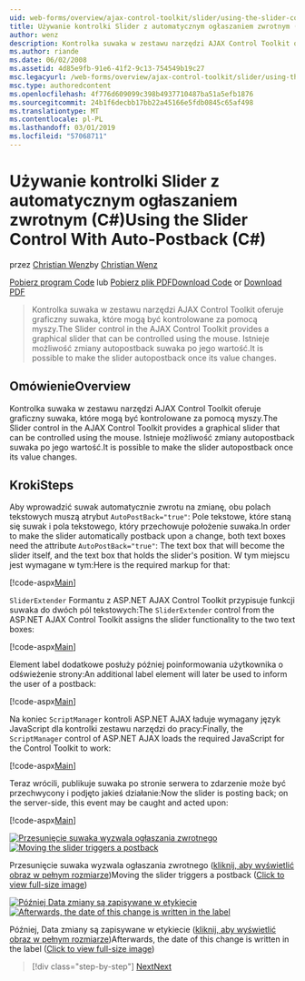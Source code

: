 ```yaml
---
uid: web-forms/overview/ajax-control-toolkit/slider/using-the-slider-control-with-auto-postback-cs
title: Używanie kontrolki Slider z automatycznym ogłaszaniem zwrotnym (C#) | Dokumentacja firmy Microsoft
author: wenz
description: Kontrolka suwaka w zestawu narzędzi AJAX Control Toolkit oferuje graficzny suwaka, które mogą być kontrolowane za pomocą myszy. Jest możliwe automatycznie Księguj suwaka...
ms.author: riande
ms.date: 06/02/2008
ms.assetid: 4d85e9fb-91e6-41f2-9c13-754549b19c27
msc.legacyurl: /web-forms/overview/ajax-control-toolkit/slider/using-the-slider-control-with-auto-postback-cs
msc.type: authoredcontent
ms.openlocfilehash: 4f776d609099c398b4937710487ba51a5efb1876
ms.sourcegitcommit: 24b1f6decbb17bb22a45166e5fdb0845c65af498
ms.translationtype: MT
ms.contentlocale: pl-PL
ms.lasthandoff: 03/01/2019
ms.locfileid: "57068711"
---
```

<a name="using-the-slider-control-with-auto-postback-c"></a><span data-ttu-id="9fc0e-104">Używanie kontrolki Slider z automatycznym ogłaszaniem zwrotnym (C#)</span><span class="sxs-lookup"><span data-stu-id="9fc0e-104">Using the Slider Control With Auto-Postback (C#)</span></span>
====================
<span data-ttu-id="9fc0e-105">przez [Christian Wenz](https://github.com/wenz)</span><span class="sxs-lookup"><span data-stu-id="9fc0e-105">by [Christian Wenz](https://github.com/wenz)</span></span>

<span data-ttu-id="9fc0e-106">[Pobierz program Code](http://download.microsoft.com/download/9/3/f/93f8daea-bebd-4821-833b-95205389c7d0/Slider1.cs.zip) lub [Pobierz plik PDF](http://download.microsoft.com/download/b/6/a/b6ae89ee-df69-4c87-9bfb-ad1eb2b23373/slider1CS.pdf)</span><span class="sxs-lookup"><span data-stu-id="9fc0e-106">[Download Code](http://download.microsoft.com/download/9/3/f/93f8daea-bebd-4821-833b-95205389c7d0/Slider1.cs.zip) or [Download PDF](http://download.microsoft.com/download/b/6/a/b6ae89ee-df69-4c87-9bfb-ad1eb2b23373/slider1CS.pdf)</span></span>

> <span data-ttu-id="9fc0e-107">Kontrolka suwaka w zestawu narzędzi AJAX Control Toolkit oferuje graficzny suwaka, które mogą być kontrolowane za pomocą myszy.</span><span class="sxs-lookup"><span data-stu-id="9fc0e-107">The Slider control in the AJAX Control Toolkit provides a graphical slider that can be controlled using the mouse.</span></span> <span data-ttu-id="9fc0e-108">Istnieje możliwość zmiany autopostback suwaka po jego wartość.</span><span class="sxs-lookup"><span data-stu-id="9fc0e-108">It is possible to make the slider autopostback once its value changes.</span></span>


## <a name="overview"></a><span data-ttu-id="9fc0e-109">Omówienie</span><span class="sxs-lookup"><span data-stu-id="9fc0e-109">Overview</span></span>

<span data-ttu-id="9fc0e-110">Kontrolka suwaka w zestawu narzędzi AJAX Control Toolkit oferuje graficzny suwaka, które mogą być kontrolowane za pomocą myszy.</span><span class="sxs-lookup"><span data-stu-id="9fc0e-110">The Slider control in the AJAX Control Toolkit provides a graphical slider that can be controlled using the mouse.</span></span> <span data-ttu-id="9fc0e-111">Istnieje możliwość zmiany autopostback suwaka po jego wartość.</span><span class="sxs-lookup"><span data-stu-id="9fc0e-111">It is possible to make the slider autopostback once its value changes.</span></span>

## <a name="steps"></a><span data-ttu-id="9fc0e-112">Kroki</span><span class="sxs-lookup"><span data-stu-id="9fc0e-112">Steps</span></span>

<span data-ttu-id="9fc0e-113">Aby wprowadzić suwak automatycznie zwrotu na zmianę, obu polach tekstowych muszą atrybut `AutoPostBack="true"`: Pole tekstowe, które staną się suwak i pola tekstowego, który przechowuje położenie suwaka.</span><span class="sxs-lookup"><span data-stu-id="9fc0e-113">In order to make the slider automatically postback upon a change, both text boxes need the attribute `AutoPostBack="true"`: The text box that will become the slider itself, and the text box that holds the slider's position.</span></span> <span data-ttu-id="9fc0e-114">W tym miejscu jest wymagane w tym:</span><span class="sxs-lookup"><span data-stu-id="9fc0e-114">Here is the required markup for that:</span></span>

[!code-aspx[Main](using-the-slider-control-with-auto-postback-cs/samples/sample1.aspx)]

<span data-ttu-id="9fc0e-115">`SliderExtender` Formantu z ASP.NET AJAX Control Toolkit przypisuje funkcji suwaka do dwóch pól tekstowych:</span><span class="sxs-lookup"><span data-stu-id="9fc0e-115">The `SliderExtender` control from the ASP.NET AJAX Control Toolkit assigns the slider functionality to the two text boxes:</span></span>

[!code-aspx[Main](using-the-slider-control-with-auto-postback-cs/samples/sample2.aspx)]

<span data-ttu-id="9fc0e-116">Element label dodatkowe posłuży później poinformowania użytkownika o odświeżenie strony:</span><span class="sxs-lookup"><span data-stu-id="9fc0e-116">An additional label element will later be used to inform the user of a postback:</span></span>

[!code-aspx[Main](using-the-slider-control-with-auto-postback-cs/samples/sample3.aspx)]

<span data-ttu-id="9fc0e-117">Na koniec `ScriptManager` kontroli ASP.NET AJAX ładuje wymagany język JavaScript dla kontrolki zestawu narzędzi do pracy:</span><span class="sxs-lookup"><span data-stu-id="9fc0e-117">Finally, the `ScriptManager` control of ASP.NET AJAX loads the required JavaScript for the Control Toolkit to work:</span></span>

[!code-aspx[Main](using-the-slider-control-with-auto-postback-cs/samples/sample4.aspx)]

<span data-ttu-id="9fc0e-118">Teraz wrócili, publikuje suwaka po stronie serwera to zdarzenie może być przechwycony i podjęto jakieś działanie:</span><span class="sxs-lookup"><span data-stu-id="9fc0e-118">Now the slider is posting back; on the server-side, this event may be caught and acted upon:</span></span>

[!code-aspx[Main](using-the-slider-control-with-auto-postback-cs/samples/sample5.aspx)]


<span data-ttu-id="9fc0e-119">[![Przesunięcie suwaka wyzwala ogłaszania zwrotnego](using-the-slider-control-with-auto-postback-cs/_static/image2.png)](using-the-slider-control-with-auto-postback-cs/_static/image1.png)</span><span class="sxs-lookup"><span data-stu-id="9fc0e-119">[![Moving the slider triggers a postback](using-the-slider-control-with-auto-postback-cs/_static/image2.png)](using-the-slider-control-with-auto-postback-cs/_static/image1.png)</span></span>

<span data-ttu-id="9fc0e-120">Przesunięcie suwaka wyzwala ogłaszania zwrotnego ([kliknij, aby wyświetlić obraz w pełnym rozmiarze](using-the-slider-control-with-auto-postback-cs/_static/image3.png))</span><span class="sxs-lookup"><span data-stu-id="9fc0e-120">Moving the slider triggers a postback ([Click to view full-size image](using-the-slider-control-with-auto-postback-cs/_static/image3.png))</span></span>


<span data-ttu-id="9fc0e-121">[![Później Data zmiany są zapisywane w etykiecie](using-the-slider-control-with-auto-postback-cs/_static/image5.png)](using-the-slider-control-with-auto-postback-cs/_static/image4.png)</span><span class="sxs-lookup"><span data-stu-id="9fc0e-121">[![Afterwards, the date of this change is written in the label](using-the-slider-control-with-auto-postback-cs/_static/image5.png)](using-the-slider-control-with-auto-postback-cs/_static/image4.png)</span></span>

<span data-ttu-id="9fc0e-122">Później, Data zmiany są zapisywane w etykiecie ([kliknij, aby wyświetlić obraz w pełnym rozmiarze](using-the-slider-control-with-auto-postback-cs/_static/image6.png))</span><span class="sxs-lookup"><span data-stu-id="9fc0e-122">Afterwards, the date of this change is written in the label ([Click to view full-size image](using-the-slider-control-with-auto-postback-cs/_static/image6.png))</span></span>

> [!div class="step-by-step"]
> [<span data-ttu-id="9fc0e-123">Next</span><span class="sxs-lookup"><span data-stu-id="9fc0e-123">Next</span></span>](databinding-the-slider-control-cs.md)
